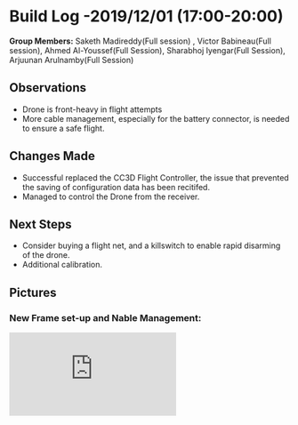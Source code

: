  # Build Log -2019/12/01  (17:00-20:00)
    
   **Group Members:**  Saketh Madireddy(Full session) , Victor Babineau(Full session), Ahmed Al-Youssef(Full Session), Sharabhoj Iyengar(Full Session), Arjuunan Arulnamby(Full Session)
  
   ## Observations
    
   * Drone is front-heavy in flight attempts
   * More cable management, especially for the battery connector, is needed to ensure a safe flight.
   
    
   ## Changes Made
    
   * Successful replaced the CC3D Flight Controller, the issue that prevented the saving of configuration data has been recitifed.
   * Managed to control the Drone from the receiver.

   
   ## Next Steps
   
   * Consider buying a flight net, and a killswitch to enable rapid disarming of the drone.
   * Additional calibration.
   

   ## Pictures
   
   ### New Frame set-up and Nable Management:
    
   ![New Frame and cable management](https://github.com/uOttawaDrone/drone-fall-2019/blob/master/docs/img/New%20Frame%20set-up%20and%20Cable%20Management.pdf "New Frame set-up and Cable Management.pdf")
   
